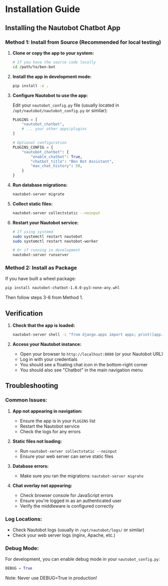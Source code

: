 # Installation Guide

## Installing the Nautobot Chatbot App

### Method 1: Install from Source (Recommended for local testing)

1. **Clone or copy the app to your system:**
   ```bash
   # If you have the source code locally
   cd /path/to/ben-bot
   ```

2. **Install the app in development mode:**
   ```bash
   pip install -e .
   ```

3. **Configure Nautobot to use the app:**
   
   Edit your `nautobot_config.py` file (usually located in `/opt/nautobot/nautobot_config.py` or similar):
   
   ```python
   PLUGINS = [
       "nautobot_chatbot",
       # ... your other apps/plugins
   ]
   
   # Optional configuration
   PLUGINS_CONFIG = {
       "nautobot_chatbot": {
           "enable_chatbot": True,
           "chatbot_title": "Ben Bot Assistant",
           "max_chat_history": 50,
       }
   }
   ```

4. **Run database migrations:**
   ```bash
   nautobot-server migrate
   ```

5. **Collect static files:**
   ```bash
   nautobot-server collectstatic --noinput
   ```

6. **Restart your Nautobot service:**
   ```bash
   # If using systemd
   sudo systemctl restart nautobot
   sudo systemctl restart nautobot-worker
   
   # Or if running in development
   nautobot-server runserver
   ```

### Method 2: Install as Package

If you have built a wheel package:

```bash
pip install nautobot-chatbot-1.0.0-py3-none-any.whl
```

Then follow steps 3-6 from Method 1.

## Verification

1. **Check that the app is loaded:**
   ```bash
   nautobot-server shell -c "from django.apps import apps; print([app.name for app in apps.get_app_configs() if 'chatbot' in app.name])"
   ```

2. **Access your Nautobot instance:**
   - Open your browser to `http://localhost:8080` (or your Nautobot URL)
   - Log in with your credentials
   - You should see a floating chat icon in the bottom-right corner
   - You should also see "Chatbot" in the main navigation menu

## Troubleshooting

### Common Issues:

1. **App not appearing in navigation:**
   - Ensure the app is in your `PLUGINS` list
   - Restart the Nautobot service
   - Check the logs for any errors

2. **Static files not loading:**
   - Run `nautobot-server collectstatic --noinput`
   - Ensure your web server can serve static files

3. **Database errors:**
   - Make sure you ran the migrations: `nautobot-server migrate`

4. **Chat overlay not appearing:**
   - Check browser console for JavaScript errors
   - Ensure you're logged in as an authenticated user
   - Verify the middleware is configured correctly

### Log Locations:
- Check Nautobot logs (usually in `/opt/nautobot/logs/` or similar)
- Check your web server logs (nginx, Apache, etc.)

### Debug Mode:
For development, you can enable debug mode in your `nautobot_config.py`:
```python
DEBUG = True
```

Note: Never use DEBUG=True in production!